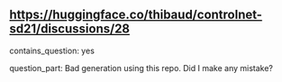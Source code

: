 ## https://huggingface.co/thibaud/controlnet-sd21/discussions/28

contains_question: yes

question_part: Bad generation using this repo. Did I make any mistake?
